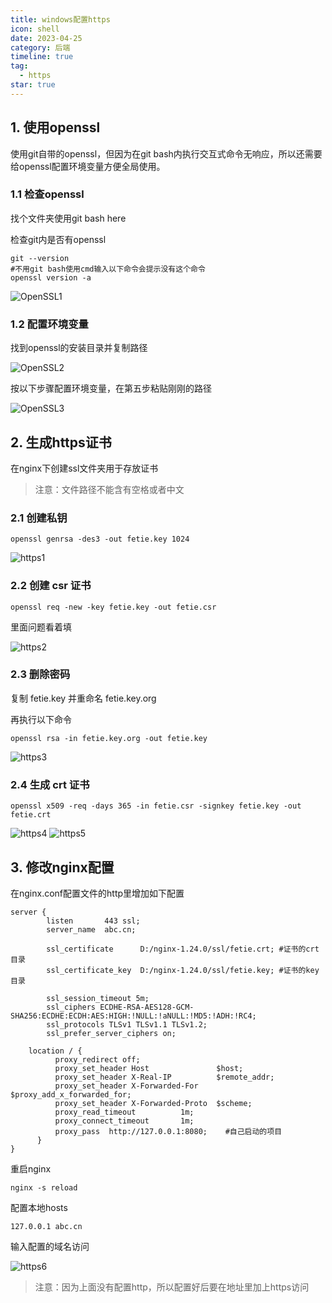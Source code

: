 ```yaml
---
title: windows配置https
icon: shell
date: 2023-04-25
category: 后端
timeline: true
tag:
  - https
star: true
---
```


## 1. 使用openssl

使用git自带的openssl，但因为在git bash内执行交互式命令无响应，所以还需要给openssl配置环境变量方便全局使用。

### 1.1 检查openssl

找个文件夹使用git bash here

检查git内是否有openssl

```
git --version
#不用git bash使用cmd输入以下命令会提示没有这个命令
openssl version -a
```

![OpenSSL1](./assets/OpenSSL1.png)

### 1.2 配置环境变量

找到openssl的安装目录并复制路径

![OpenSSL2](./assets/OpenSSL2.png)

按以下步骤配置环境变量，在第五步粘贴刚刚的路径

![OpenSSL3](./assets/OpenSSL3.png)

## 2. 生成https证书

在nginx下创建ssl文件夹用于存放证书

> 注意：文件路径不能含有空格或者中文

### 2.1 创建私钥

```
openssl genrsa -des3 -out fetie.key 1024
```

![https1](./assets/https1.png)

### 2.2 创建 csr 证书

```
openssl req -new -key fetie.key -out fetie.csr
```

里面问题看着填

![https2](./assets/https2.png)

### 2.3 删除密码

复制 fetie.key 并重命名 fetie.key.org

再执行以下命令

```
openssl rsa -in fetie.key.org -out fetie.key
```

![https3](./assets/https3.png)

### 2.4 生成 crt 证书

```
openssl x509 -req -days 365 -in fetie.csr -signkey fetie.key -out fetie.crt
```
![https4](./assets/https4.png)
![https5](./assets/https5.png)

## 3. 修改nginx配置

在nginx.conf配置文件的http里增加如下配置

```
server {
        listen       443 ssl;
        server_name  abc.cn;

        ssl_certificate      D:/nginx-1.24.0/ssl/fetie.crt;	#证书的crt目录
        ssl_certificate_key  D:/nginx-1.24.0/ssl/fetie.key;	#证书的key目录

      	ssl_session_timeout 5m;
        ssl_ciphers ECDHE-RSA-AES128-GCM-SHA256:ECDHE:ECDH:AES:HIGH:!NULL:!aNULL:!MD5:!ADH:!RC4;
        ssl_protocols TLSv1 TLSv1.1 TLSv1.2;
        ssl_prefer_server_ciphers on;
	
	location / {
          proxy_redirect off;
          proxy_set_header Host               $host;
          proxy_set_header X-Real-IP          $remote_addr;
          proxy_set_header X-Forwarded-For    $proxy_add_x_forwarded_for;
          proxy_set_header X-Forwarded-Proto  $scheme;
          proxy_read_timeout          1m;
          proxy_connect_timeout       1m;
          proxy_pass  http://127.0.0.1:8080;	#自己启动的项目
      }
}
```

重启nginx

```
nginx -s reload
```

配置本地hosts

```
127.0.0.1 abc.cn
```

输入配置的域名访问

![https6](./assets/https6.png)

> 注意：因为上面没有配置http，所以配置好后要在地址里加上https访问